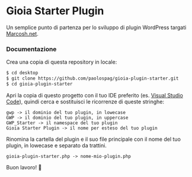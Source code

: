 # Gioia Starter Plugin

Un semplice punto di partenza per lo sviluppo di plugin WordPress targati [Marcosh.net](https://www.marcosh.net/).

### Documentazione

Crea una copia di questa repository in locale:
```bash
$ cd desktop
$ git clone https://github.com/paolospag/gioia-plugin-starter.git
$ cd gioia-plugin-starter
```

Apri la copia di questo progetto con il tuo IDE preferito (es. [Visual Studio Code](https://code.visualstudio.com/)), quindi cerca e sostituisci le ricorrenze di queste stringhe:

```
gwp -> il dominio del tuo plugin, in lowecase
GWP -> il dominio del tuo plugin, in uppercase
GWP_Starter -> il namespace del tuo plugin
Gioia Starter Plugin -> il nome per esteso del tuo plugin
```

Rinomina la cartella del plugin e il suo file principale con il nome del tuo plugin, in lowecase e separato da trattini.

```
gioia-plugin-starter.php -> nome-mio-plugin.php
```

Buon lavoro! 💪 
